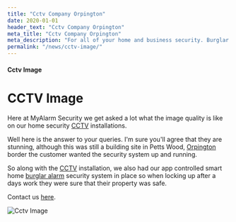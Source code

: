 ```yaml
---
title: "Cctv Company Orpington"
date: 2020-01-01
header_text: "Cctv Company Orpington"
meta_title: "Cctv Company Orpington"
meta_description: "For all of your home and business security. Burglar Alarm Servicing, Burglar Alarm Installation, Alarm Battery and CCTV. Call 020 8302 4065 or email us."
permalink: "/news/cctv-image/"
---
```


#### Cctv Image

# CCTV Image

Here at MyAlarm Security we get asked a lot what the image quality is like on our home security [CCTV](/categories/cctv.php) installations.

Well here is the answer to your queries. I\'m sure you\'ll agree that they are stunning, although this was still a building site in Petts Wood, [Orpington](/pages/orpington.php) border the customer wanted the security system up and running.

So along with the [CCTV](/categories/cctv.php) installation, we also had our app controlled smart home [burglar alarm](/categories/burglar-alarms.php) security system in place so when locking up after a days work they were sure that their property was safe.

Contact us [here](/contact.php).

![Cctv Image](https://res.cloudinary.com/kbs/image/upload/xlsdhnvcwps22cnvg9mg.jpg)